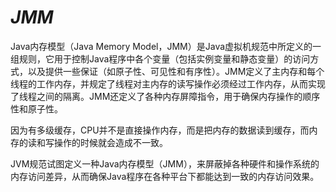 # $JMM$

Java内存模型（Java Memory Model，JMM）是Java虚拟机规范中所定义的一组规则，它用于控制Java程序中各个变量（包括实例变量和静态变量）的访问方式，以及提供一些保证（如原子性、可见性和有序性）。JMM定义了主内存和每个线程的工作内存，并规定了线程对主内存的读写操作必须经过工作内存，从而实现了线程之间的隔离。JMM还定义了各种内存屏障指令，用于确保内存操作的顺序性和原子性。

因为有多级缓存，CPU并不是直接操作内存，而是把内存的数据读到缓存，而内存的读和写操作的时候就会造成不一致。

JVM规范试图定义一种Java内存模型（JMM），来屏蔽掉各种硬件和操作系统的内存访问差异，从而确保Java程序在各种平台下都能达到一致的内存访问效果。
